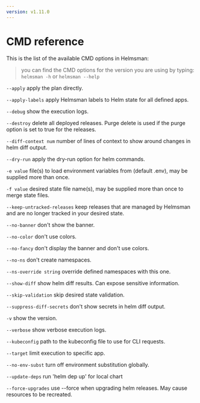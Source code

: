```yaml
---
version: v1.11.0
---
```


# CMD reference

This is the list of the available CMD options in Helmsman:

> you can find the CMD options for the version you are using by typing: `helmsman -h` or `helmsman --help`

  `--apply`
        apply the plan directly.

  `--apply-labels`
        apply Helmsman labels to Helm state for all defined apps.

  `--debug`
        show the execution logs.

  `--destroy`
        delete all deployed releases. Purge delete is used if the purge option is set to true for the releases.

  `--diff-context num`
        number of lines of context to show around changes in helm diff output.

  `--dry-run`
        apply the dry-run option for helm commands.

  `-e value`
        file(s) to load environment variables from (default .env), may be supplied more than once.

  `-f value`
        desired state file name(s), may be supplied more than once to merge state files.

  `--keep-untracked-releases`
        keep releases that are managed by Helmsman and are no longer tracked in your desired state.

  `--no-banner`
        don't show the banner.

  `--no-color`
        don't use colors.

  `--no-fancy`
        don't display the banner and don't use colors.

  `--no-ns`
        don't create namespaces.

  `--ns-override string`
        override defined namespaces with this one.

  `--show-diff`
        show helm diff results. Can expose sensitive information.

  `--skip-validation`
        skip desired state validation.

  `--suppress-diff-secrets`
        don't show secrets in helm diff output.

  `-v`    show the version.

  `--verbose`
        show verbose execution logs.

  `--kubeconfig`
        path to the kubeconfig file to use for CLI requests.

  `--target`
        limit execution to specific app.

  `--no-env-subst`
        turn off environment substitution globally.

  `--update-deps`
        run 'helm dep up' for local chart     

   `--force-upgrades`
        use --force when upgrading helm releases. May cause resources to be recreated.      
